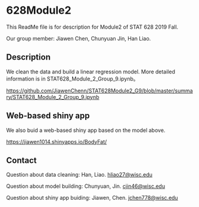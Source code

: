 # 628Module2
This ReadMe file is for description for Module2 of STAT 628 2019 Fall.

Our group member: Jiawen Chen, Chunyuan Jin, Han Liao.

## Description
We clean the data and build a linear regression model. More detailed information is in STAT628_Module_2_Group_9.ipynb。

https://github.com/JiawenChenn/STAT628Module2_G9/blob/master/summary/STAT628_Module_2_Group_9.ipynb

## Web-based shiny app
We also buid a web-based shiny app based on the model above.

https://jiawen1014.shinyapps.io/BodyFat/

## Contact
Question about data cleaning: Han, Liao. hliao27@wisc.edu

Question about model building: Chunyuan, Jin. cjin46@wisc.edu

Question about shiny app buiding: Jiawen, Chen. jchen778@wisc.edu
